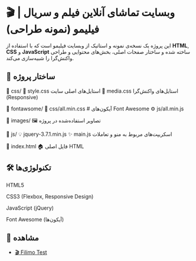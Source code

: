 # 🎬 وبسایت تماشای آنلاین فیلم و سریال | فیلیمو (نمونه طراحی)

این پروژه یک نسخه‌ی نمونه و استاتیک از وبسایت فیلیمو است که با استفاده از **HTML**, **CSS** و **JavaScript** ساخته شده و ساختار صفحات اصلی، بخش‌های محتوایی و طراحی واکنش‌گرا را شبیه‌سازی می‌کند.




## 📂 ساختار پروژه
📁 css/
  🎨 style.css  استایل‌های اصلی سایت
  📱 media.css  استایل‌های واکنش‌گرا (Responsive)

📁 fontawsome/
 🎯 css/all.min.css # آیکون‌های Font Awesome
 ⚙️ js/all.min.js

📁 images/  🖼 تصاویر استفاده‌شده در پروژه

📁 js/
 💡 jquery-3.7.1.min.js
 ✨ main.js  اسکریپت‌های مربوط به منو و تعاملات

📄 index.html  🏠 فایل اصلی HTML

## 🛠 تکنولوژی‌ها

HTML5

CSS3 (Flexbox, Responsive Design)

JavaScript (jQuery)

Font Awesome (آیکون‌ها)
## 🔗 مشاهده


- [🎬 Filimo Test](https://filimotest.netlify.app/)
